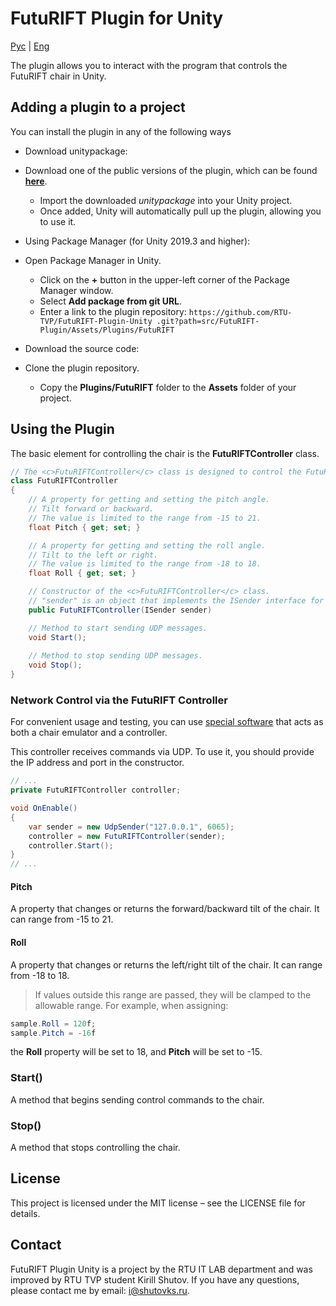 # FutuRIFT Plugin for Unity

[Рус](README.md) | [Eng](README.en.md)

The plugin allows you to interact with the program that controls the FutuRIFT chair in Unity.

## Adding a plugin to a project

You can install the plugin in any of the following ways

* Download unitypackage:
* Download one of the public versions of the plugin, which can be found [**here**](https://github.com/RTU-TVP/FutuRIFT-Plugin-Unity/releases ).
  * Import the downloaded *unitypackage* into your Unity project.
  * Once added, Unity will automatically pull up the plugin, allowing you to use it.

* Using Package Manager (for Unity 2019.3 and higher):
* Open Package Manager in Unity.
  * Click on the **+** button in the upper-left corner of the Package Manager window.
  * Select **Add package from git URL**.
  * Enter a link to the plugin repository: `https://github.com/RTU-TVP/FutuRIFT-Plugin-Unity .git?path=src/FutuRIFT-Plugin/Assets/Plugins/FutuRIFT`

* Download the source code:
* Clone the plugin repository.
  * Copy the **Plugins/FutuRIFT** folder to the **Assets** folder of your project.

## Using the Plugin

The basic element for controlling the chair is the **FutuRIFTController** class.

```cs
// The <c>FutuRIFTController</c> class is designed to control the FutuRIFT device by sending UDP messages.
class FutuRIFTController
{
    // A property for getting and setting the pitch angle.
    // Tilt forward or backward.
    // The value is limited to the range from -15 to 21.
    float Pitch { get; set; }

    // A property for getting and setting the roll angle.
    // Tilt to the left or right.
    // The value is limited to the range from -18 to 18.
    float Roll { get; set; }

    // Constructor of the <c>FutuRIFTController</c> class.
    // "sender" is an object that implements the ISender interface for sending data.
    public FutuRIFTController(ISender sender)

    // Method to start sending UDP messages.
    void Start();
    
    // Method to stop sending UDP messages.
    void Stop();
}
```

### Network Control via the FutuRIFT Controller

For convenient usage and testing, you can use [special software](https://github.com/RTU-TVP/FutuRIFT-Controller-Emulator) that acts as both a chair emulator and a controller.

This controller receives commands via UDP. To use it, you should provide the IP address and port in the constructor.

```cs
// ...
private FutuRIFTController controller;

void OnEnable()
{
    var sender = new UdpSender("127.0.0.1", 6065);
    controller = new FutuRIFTController(sender);
    controller.Start();
}
// ...
```

#### Pitch

A property that changes or returns the forward/backward tilt of the chair. It can range from -15 to 21.

#### Roll

A property that changes or returns the left/right tilt of the chair. It can range from -18 to 18.

> If values outside this range are passed, they will be clamped to the allowable range. For example, when assigning:

```cs
sample.Roll = 120f;
sample.Pitch = -16f
```

the **Roll** property will be set to 18, and **Pitch** will be set to -15.

### Start()

A method that begins sending control commands to the chair.

### Stop()

A method that stops controlling the chair.

## License

This project is licensed under the MIT license – see the LICENSE file for details.

## Contact

FutuRIFT Plugin Unity is a project by the RTU IT LAB department and was improved by RTU TVP student Kirill Shutov. If you have any questions, please contact me by email: <i@shutovks.ru>.
